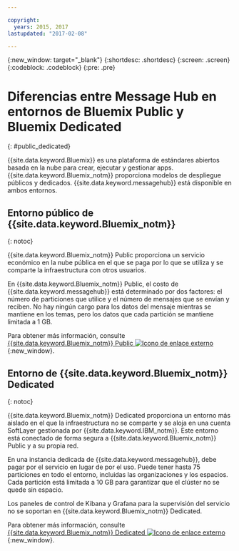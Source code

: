 ```yaml
---

copyright:
  years: 2015, 2017
lastupdated: "2017-02-08"

---
```


{:new_window: target="_blank"}
{:shortdesc: .shortdesc}
{:screen: .screen}
{:codeblock: .codeblock}
{:pre: .pre}

# Diferencias entre Message Hub en entornos de Bluemix Public y Bluemix Dedicated
{: #public_dedicated}

{{site.data.keyword.Bluemix}} es una plataforma de estándares abiertos basada en la nube para crear, ejecutar y gestionar apps. {{site.data.keyword.Bluemix_notm}} proporciona modelos de despliegue públicos y dedicados. {{site.data.keyword.messagehub}} está disponible en ambos entornos.

## Entorno público de {{site.data.keyword.Bluemix_notm}}
{: notoc}

{{site.data.keyword.Bluemix_notm}} Public proporciona un servicio económico en la nube pública en el que se paga por lo que se utiliza y se comparte la infraestructura con otros usuarios.

En {{site.data.keyword.Bluemix_notm}} Public, el costo de {{site.data.keyword.messagehub}} está determinado por dos factores: el número de particiones que utilice y el número de mensajes que se envían y reciben. No hay ningún cargo para los datos del mensaje mientras se mantiene en los temas, pero los datos que cada partición se mantiene limitada a 1 GB.

Para obtener más información, consulte [{{site.data.keyword.Bluemix_notm}} Public ![Icono de enlace externo](../../icons/launch-glyph.svg "Icono de enlace externo")](https://www.ibm.com/cloud-computing/bluemix/public){:new_window}.


## Entorno de {{site.data.keyword.Bluemix_notm}} Dedicated
{: notoc}

{{site.data.keyword.Bluemix_notm}} Dedicated proporciona un entorno más aislado en el que la infraestructura no se comparte y se aloja en una cuenta SoftLayer gestionada por {{site.data.keyword.IBM_notm}}. Este entorno está conectado de forma segura a {{site.data.keyword.Bluemix_notm}} Public y a su propia red.

En una instancia dedicada de {{site.data.keyword.messagehub}}, debe pagar por el servicio en lugar de por el uso. Puede tener hasta 75 particiones en todo el entorno, incluidas las organizaciones y los espacios. Cada partición está limitada a 10 GB para garantizar que el clúster no se quede sin espacio.

Los paneles de control de Kibana y Grafana para la supervisión del servicio no se soportan en {{site.data.keyword.Bluemix_notm}} Dedicated.

Para obtener más información, consulte [{{site.data.keyword.Bluemix_notm}} Dedicated ![Icono de enlace externo](../../icons/launch-glyph.svg "Icono de enlace externo")](http://www.ibm.com/cloud-computing/bluemix/dedicated/){:new_window}.


